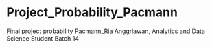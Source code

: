 # Project_Probability_Pacmann
Final project probability Pacmann_Ria Anggriawan, Analytics and Data Science Student Batch 14
